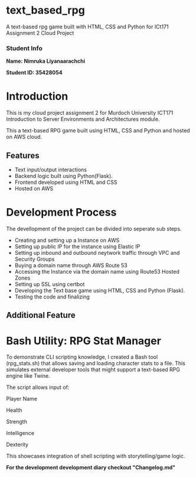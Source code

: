 # text_based_rpg
A text-based rpg game built with HTML, CSS and Python for ICt171 Assignment 2 Cloud Project

### Student Info
**Name: Nimruka Liyanaarachchi**


**Student ID: 35428054**

# Introduction
This is my cloud project assignment 2 for Murdoch University ICT171 Introduction to Server Environments and Architectures module.


This a text-based RPG game built using HTML, CSS and Python and hosted on AWS cloud.

## Features
- Text input/output interactions
- Backend logic built using Python(Flask).
- Frontend developed using HTML and CSS
- Hosted on AWS

# Development Process

The devellopment of the project can be divided into seperate sub steps.
- Creating and setting up a Instance on AWS
- Setting up public IP for the instance using Elastic IP
- Setting up inbound and outbound neytwork traffic through VPC and Security Groups
- Buying a domain name through AWS Route 53
- Accessing the Instance via the domain name using Route53 Hosted Zones
- Setting up SSL using certbot
- Developing the Text base game using HTML, CSS and Python (Flask).
- Testing the code and finalizing

## Additional Feature

# Bash Utility: RPG Stat Manager
To demonstrate CLI scripting knowledge, I created a Bash tool (rpg_stats.sh) that allows saving and loading character stats to a file. This simulates external developer tools that might support a text-based RPG engine like Twine.

The script allows input of:

Player Name

Health

Strength

Intelligence

Dexterity

This showcases integration of shell scripting with storytelling/game logic.

**For the development development diary checkout "Changelog.md"**
